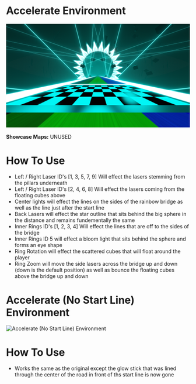 # Accelerate Environment
![Accelerate Environment](Accelerate.png)

**Showcase Maps:**
UNUSED

# How To Use

- Left / Right Laser ID's [1, 3, 5, 7, 9] Will effect the lasers stemming from the pillars underneath
- Left / Right Laser ID's [2, 4, 6, 8] Will effect the lasers coming from the floating cubes above
- Center lights will effect the lines on the sides of the rainbow bridge as well as the line just after the start line
- Back Lasers will effect the star outline that sits behind the big sphere in the distance and remains fundementally the same
- Inner Rings ID's [1, 2, 3, 4] Will effect the lines that are off to the sides of the bridge
- Inner Rings ID 5 will effect a bloom light that sits behind the sphere and forms an eye shape
- Ring Rotation will effect the scattered cubes that will float around the player
- Ring Zoom will move the side lasers across the bridge up and down (down is the default position) as well as bounce the floating cubes above the bridge up and down

# Accelerate (No Start Line) Environment
![Accelerate (No Start Line) Environment](Accelerate%20(No%20Start%20Line).png)

# How To Use

- Works the same as the original except the glow stick that was lined through the center of the road in front of ths start line is now gone